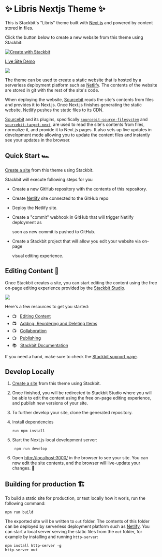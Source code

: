 # ✨ Libris Nextjs Theme ✨

This is Stackbit's "Libris" theme built with [Next.js](https://nextjs.org/) and powered by content stored in files.

Click the button below to create a new website from this theme using Stackbit:

 [![Create with Stackbit](https://assets.stackbit.com/badge/create-with-stackbit.svg)](https://app.stackbit.com/create?theme=https://github.com/stackbit-themes/libris-nextjs&utm_source=theme-readme&utm_medium=referral&utm_campaign=stackbit_themes)

[Live Site Demo](https://themes.stackbit.com/demos/libris/)

![](https://themes.stackbit.com/images/libris-demo-1024x768.png)

The theme can be used to create a static website that is hosted by a serverless deployment platform such as [Netlify](https://www.netlify.com). The contents of the website are stored in git with the rest of the site's code.

When deploying the website, [Sourcebit](https://github.com/stackbithq/sourcebit) reads the site's contents from files and provides it to Next.js. Once Next.js finishes generating the static website, [Netlify](https://www.netlify.com) pushes the static files to its CDN.

[Sourcebit](https://github.com/stackbithq/sourcebit) and its plugins, specifically [`sourcebit-source-filesystem`](https://github.com/stackbithq/sourcebit-source-filesystem) and [`sourcebit-target-next`](https://github.com/stackbithq/sourcebit-target-next), are used to read the site's contents from files, normalize it, and provide it to Next.js pages. It also sets up live updates in development mode allowing you to update the content files and instantly see your updates in the browser.

## Quick Start 🏎

[Create a site](https://app.stackbit.com/create?theme=https://github.com/stackbit-themes/libris-nextjs&utm_source=theme-readme&utm_medium=referral&utm_campaign=stackbit_themes) from this theme using Stackbit.

Stackbit will execute following steps for you

* Create a new GitHub repository with the contents of this repository.
* Create [Netlify](https://www.netlify.com) site connected to the GitHub repo
* Deploy the Netlify site.
* Create a "commit" webhook in GitHub that will trigger Netlify deployment as

  soon as new commit is pushed to GitHub.

* Create a Stackbit project that will allow you edit your website via on-page

  visual editing experience. 

## Editing Content 📝

Once Stackbit creates a site, you can start editing the content using the free on-page editing experience provided by the [Stackbit Studio](https://stackbit.com?utm_source=project-readme&utm_medium=referral&utm_campaign=user_themes).

[![](https://i3.ytimg.com/vi/zd9lGRLVDm4/hqdefault.jpg)](https://stackbit.link/project-readme-lead-video)

Here's a few resources to get you started:

* 📺   [Editing Content](https://stackbit.link/project-readme-editing-video)
* 📺   [Adding, Reordering and Deleting Items](https://stackbit.link/project-readme-adding-video)
* 📺   [Collaboration](https://stackbit.link/project-readme-collaboration-video)
* 📺   [Publishing](https://stackbit.link/project-readme-publishing-video)
* 📚   [Stackbit Documentation](https://stackbit.link/project-readme-documentation)

If you need a hand, make sure to check the [Stackbit support page](https://stackbit.link/project-readme-support).

## Develop Locally

1. [Create a site](https://app.stackbit.com/create?theme=https://github.com/stackbit-themes/libris-nextjs&utm_source=theme-readme&utm_medium=referral&utm_campaign=stackbit_themes) from this theme using Stackbit.
2. Once finished, you will be redirected to Stackbit Studio where you will be able to edit the content using the free on-page editing experience, and publish new versions of your site.
3. To further develop your site, clone the generated repository.
4. Install dependencies

   ```text
   run npm install
   ```

5. Start the Next.js local development server:

   ```text
    npm run develop
   ```

6. Open [http://localhost:3000/](http://localhost:3000/) in the browser to see your site. You can now edit the site contents, and the browser will live-update your changes. 🎉

## Building for production 🏗

To build a static site for production, or test locally how it worls, run the following command:

```text
npm run build
```

The exported site will be written to `out` folder. The contents of this folder can be deployed by serverless deployment platform such as [Netlify](https://www.netlify.com). You can start a local server serving the static files from the `out` folder, for example by installing and running `http-server`:

```text
npm install http-server -g
http-server out
```

